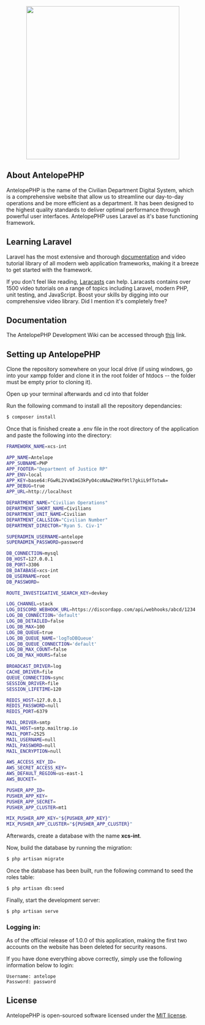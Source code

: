 <p align="center"><img src="https://res.cloudinary.com/dtfbvvkyp/image/upload/v1566331377/laravel-logolockup-cmyk-red.svg" width="400"></p>

## About AntelopePHP

AntelopePHP is the name of the Civilian Department Digital System, which is a comprehensive website that allow us to streamline our day-to-day operations and be more efficient as a department. It has been designed to the highest quality standards to deliver optimal performance through powerful user interfaces. AntelopePHP uses Laravel as it's base functioning framework.

## Learning Laravel

Laravel has the most extensive and thorough [documentation](https://laravel.com/docs) and video tutorial library of all modern web application frameworks, making it a breeze to get started with the framework.

If you don't feel like reading, [Laracasts](https://laracasts.com) can help. Laracasts contains over 1500 video tutorials on a range of topics including Laravel, modern PHP, unit testing, and JavaScript. Boost your skills by digging into our comprehensive video library. Did I mention it's completely free?

## Documentation

The AntelopePHP Development Wiki can be accessed through [this](https://github.com/Redbully14/xcs-int/wiki) link.

## Setting up AntelopePHP

Clone the repository somewhere on your local drive (if using windows, go into your xampp folder and clone it in the root folder of htdocs -- the folder must be empty prior to cloning it).

Open up your terminal afterwards and cd into that folder

Run the following command to install all the repository dependancies:
```bash
$ composer install
```

Once that is finished create a .env file in the root directory of the application and paste the following into the directory:
```bash
FRAMEWORK_NAME=xcs-int

APP_NAME=Antelope
APP_SUBNAME=PHP
APP_FOOTER="Department of Justice RP"
APP_ENV=local
APP_KEY=base64:FGwRL2VvWImG3kPyO4coNAwZ9Kmf9tl7gkiL9fTotwA=
APP_DEBUG=true
APP_URL=http://localhost

DEPARTMENT_NAME="Civilian Operations"
DEPARTMENT_SHORT_NAME=Civilians
DEPARTMENT_UNIT_NAME=Civilian
DEPARTMENT_CALLSIGN="Civilian Number"
DEPARTMENT_DIRECTOR="Ryan S. Civ-1"

SUPERADMIN_USERNAME=antelope
SUPERADMIN_PASSWORD=password

DB_CONNECTION=mysql
DB_HOST=127.0.0.1
DB_PORT=3306
DB_DATABASE=xcs-int
DB_USERNAME=root
DB_PASSWORD=

ROUTE_INVESTIGATIVE_SEARCH_KEY=devkey

LOG_CHANNEL=stack
LOG_DISCORD_WEBHOOK_URL=https://discordapp.com/api/webhooks/abcd/1234
LOG_DB_CONNECTION='default'
LOG_DB_DETAILED=false
LOG_DB_MAX=100
LOG_DB_QUEUE=true
LOG_DB_QUEUE_NAME='logToDBQueue'
LOG_DB_QUEUE_CONNECTION='default'
LOG_DB_MAX_COUNT=false
LOG_DB_MAX_HOURS=false

BROADCAST_DRIVER=log
CACHE_DRIVER=file
QUEUE_CONNECTION=sync
SESSION_DRIVER=file
SESSION_LIFETIME=120

REDIS_HOST=127.0.0.1
REDIS_PASSWORD=null
REDIS_PORT=6379

MAIL_DRIVER=smtp
MAIL_HOST=smtp.mailtrap.io
MAIL_PORT=2525
MAIL_USERNAME=null
MAIL_PASSWORD=null
MAIL_ENCRYPTION=null

AWS_ACCESS_KEY_ID=
AWS_SECRET_ACCESS_KEY=
AWS_DEFAULT_REGION=us-east-1
AWS_BUCKET=

PUSHER_APP_ID=
PUSHER_APP_KEY=
PUSHER_APP_SECRET=
PUSHER_APP_CLUSTER=mt1

MIX_PUSHER_APP_KEY="${PUSHER_APP_KEY}"
MIX_PUSHER_APP_CLUSTER="${PUSHER_APP_CLUSTER}"
```

Afterwards, create a database with the name **xcs-int**.

Now, build the database by running the migration:
```bash
$ php artisan migrate
```

Once the database has been built, run the following command to seed the roles table:
```bash
$ php artisan db:seed
```

Finally, start the development server:
```bash
$ php artisan serve
```

### Logging in:

As of the official release of 1.0.0 of this application, making the first two accounts on the website has been deleted for security reasons.

If you have done everything above correctly, simply use the following information below to login:
```
Username: antelope
Password: password
```

## License

AntelopePHP is open-sourced software licensed under the [MIT license](https://opensource.org/licenses/MIT).